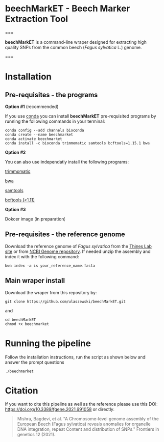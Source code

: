 # beechMarkET - Beech Marker Extraction Tool 
===

**beechMarkET** is a command-line wraper designed for extracting high quality SNPs from the common beech (_Fagus sylvatica_ L.) genome. 

===

# Installation

## **Pre-requisites** - the programs

**Option #1** (recommended)

If you use [conda](https://conda.io/projects/conda/en/latest/user-guide/install/index.html) you can install **beechMarkET** pre-requisited programs by running the following commands in your terminal:
```
conda config --add channels bioconda
conda create --name beechmarket
conda activate beechmarket
conda install -c bioconda trimmomatic samtools bcftools=1.15.1 bwa
```

**Option #2**

You can also use independatly install the following programs:

[trimmomatic](https://github.com/usadellab/Trimmomatic)

[bwa](https://github.com/lh3/bwa)

[samtools](https://github.com/samtools/samtools)

[bcftools (>1.11)](https://github.com/samtools/bcftools)


**Option #3**

Dokcer image (in preparation)

## **Pre-requisites** - the reference genome

Download the  reference genome of _Fagus sylvatica_ from the [Thines Lab site](http://thines-lab.senckenberg.de/beechgenome/data.html) or from [NCBI Genome repository](https://www.ncbi.nlm.nih.gov/data-hub/genome/GCA_907173295.1/). If needed unzip the assembly and index it with the following command:
```
bwa index -a is your_reference_name.fasta
```

## Main wraper install

Download the wraper from this repository by:
```
git clone https://github.com/ulaszewski/beechMarkET.git
```
and
```
cd beechMarkET
chmod +x beechmarket
```

# Running the pipeline
Follow the installation instructions, run the script as shown below and answer the prompt questions
```
./beechmarket
```

# Citation
If you want to cite this pipeline as well as the reference please use this DOI: https://doi.org/10.3389/fgene.2021.691058 or directly:
> Mishra, Bagdevi, et al. "A Chromosome-level genome assembly of the European Beech (Fagus sylvatica) reveals anomalies for organelle DNA integration, repeat Content and distribution of SNPs." Frontiers in genetics 12 (2021).

